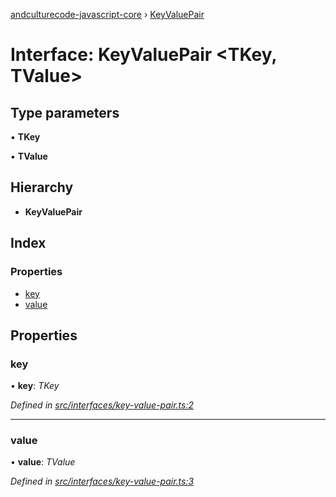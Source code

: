 [andculturecode-javascript-core](../README.md) › [KeyValuePair](keyvaluepair.md)

# Interface: KeyValuePair <**TKey, TValue**>

## Type parameters

▪ **TKey**

▪ **TValue**

## Hierarchy

* **KeyValuePair**

## Index

### Properties

* [key](keyvaluepair.md#key)
* [value](keyvaluepair.md#value)

## Properties

###  key

• **key**: *TKey*

*Defined in [src/interfaces/key-value-pair.ts:2](https://github.com/AndcultureCode/AndcultureCode.JavaScript.Core/blob/05570a8/src/interfaces/key-value-pair.ts#L2)*

___

###  value

• **value**: *TValue*

*Defined in [src/interfaces/key-value-pair.ts:3](https://github.com/AndcultureCode/AndcultureCode.JavaScript.Core/blob/05570a8/src/interfaces/key-value-pair.ts#L3)*
